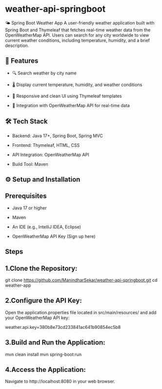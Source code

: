 # weather-api-springboot
🌤️ Spring Boot Weather App
A user-friendly weather application built with Spring Boot and Thymeleaf that fetches real-time weather data from the OpenWeatherMap API. Users can search for any city worldwide to view current weather conditions, including temperature, humidity, and a brief description.

## 🚀 Features
- 🔍 Search weather by city name

- 🌡️ Display current temperature, humidity, and weather conditions

- 🎨 Responsive and clean UI using Thymeleaf templates

- 🔗 Integration with OpenWeatherMap API for real-time data

## 🛠️ Tech Stack
- Backend: Java 17+, Spring Boot, Spring MVC

- Frontend: Thymeleaf, HTML, CSS

- API Integration: OpenWeatherMap API

- Build Tool: Maven

## ⚙️ Setup and Installation
## Prerequisites
- Java 17 or higher

- Maven

- An IDE (e.g., IntelliJ IDEA, Eclipse)

- OpenWeatherMap API Key (Sign up here)

## Steps
## 1.Clone the Repository:

git clone https://github.com/ManindharSekar/weather-api-springboot.git
cd weather-app
## 2.Configure the API Key:

Open the application.properties file located in src/main/resources/ and add your OpenWeatherMap API key:

weather.api.key=380b8e73cd233841ac641b90854ec5b8
## 3.Build and Run the Application:

mvn clean install
mvn spring-boot:run
## 4.Access the Application:

Navigate to http://localhost:8080 in your web browser.





